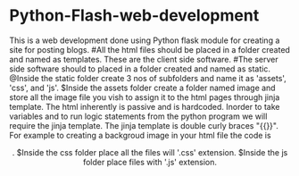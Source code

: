 # Python-Flash-web-development
This is a web development done using Python flask module for creating a site for posting blogs.
#All the html files should be placed in a folder created and named as templates. These are the client side software. 
#The server side software should to placed in a folder created and named as static. 
  @Inside the static folder create 3 nos of subfolders and name it as 'assets', 'css', and 'js'. 
    $Inside the assets folder create a folder named image and store all the image file you vish to assign it to the html pages through jinja template. 
     The html inherently is passive and is hardcoded. Inorder to take variables and to run logic statements from the python program we will require the jinja               template. The jinja template is double curly braces "{{}}". For example to creating a backgroud image in your html file the code is                        
      <header class="masthead" style="background-image: url(' {{ url_for('static', filename='assets/img/about-bg.jpg') }} ')">.
    $Inside the css folder place all the files will '.css' extension.
    $Inside the js folder place files with '.js' extension.
